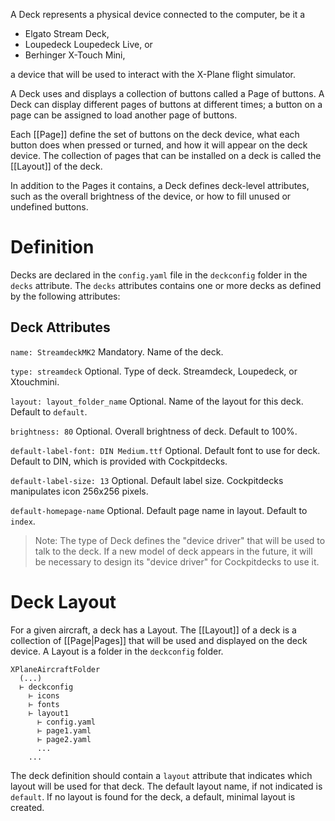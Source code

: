 A Deck represents a physical device connected to the computer, be it a

- Elgato Stream Deck,
- Loupedeck Loupedeck Live, or
- Berhinger X-Touch Mini,

a device that will be used to interact with the X-Plane flight simulator.

A Deck uses and displays a collection of buttons called a Page of buttons. A Deck can display different pages of buttons at different times; a button on a page can be assigned to load another page of buttons.

Each [[Page]]  define the set of buttons on the deck device, what each button does when pressed or turned, and how it will appear on the deck device. The collection of pages that can be installed on a deck is called the [[Layout]] of the deck.

In addition to the Pages it contains, a Deck defines deck-level attributes, such as the overall brightness of the device, or how to fill unused or undefined buttons.

# Definition
Decks are declared in the `config.yaml` file in the `deckconfig` folder in the `decks` attribute. The `decks` attributes contains one or more decks as defined by the following attributes:

## Deck Attributes

`name: StreamdeckMK2`
Mandatory. Name of the deck.

`type: streamdeck`
Optional. Type of deck. Streamdeck, Loupedeck, or Xtouchmini.

`layout: layout_folder_name`
Optional. Name of the layout for this deck. Default to `default`.

`brightness: 80`
Optional. Overall brightness of deck. Default to 100%.

`default-label-font: DIN Medium.ttf`
Optional. Default font to use for deck. Default to DIN, which is provided with Cockpitdecks.

`default-label-size: 13`
Optional. Default label size. Cockpitdecks manipulates icon 256x256 pixels.

`default-homepage-name`
Optional. Default page name in layout. Default to `index`.

> Note: The type of Deck defines the "device driver" that will be used to talk to the deck. If a new model of deck appears in the future, it will be necessary to design its "device driver" for Cockpitdecks to use it.

# Deck Layout
For a given aircraft, a deck has a Layout. The [[Layout]] of a deck is a collection of [[Page|Pages]] that will be used and displayed on the deck device.
A Layout is a folder in the `deckconfig` folder.

```
XPlaneAircraftFolder
  (...)
  ⊢ deckconfig
    ⊢ icons
    ⊢ fonts
    ⊢ layout1
      ⊢ config.yaml
      ⊢ page1.yaml
      ⊢ page2.yaml
      ...
    ...
```

The deck definition should contain a `layout` attribute that indicates which layout will be used for that deck. The default layout name, if not indicated is `default`. If no layout is found for the deck, a default, minimal layout is created.

